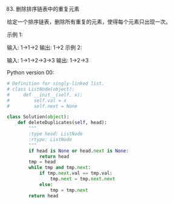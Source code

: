 83. 删除排序链表中的重复元素

给定一个排序链表，删除所有重复的元素，使得每个元素只出现一次。

示例 1:

输入: 1->1->2
输出: 1->2
示例 2:

输入: 1->1->2->3->3
输出: 1->2->3

Python version 00:

```python
# Definition for singly-linked list.
# class ListNode(object):
#     def __init__(self, x):
#         self.val = x
#         self.next = None

class Solution(object):
    def deleteDuplicates(self, head):
        """
        :type head: ListNode
        :rtype: ListNode
        """
        if head is None or head.next is None:
            return head
        tmp = head
        while tmp and tmp.next:
            if tmp.next.val == tmp.val:
                tmp.next = tmp.next.next
            else:
                tmp = tmp.next
        return head
```